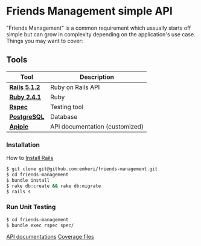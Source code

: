# Friends Management simple API

"Friends Management" is a common requirement which ussually starts off simple but can grow in complexity depending on the application's use case.
Things you may want to cover:

## Tools
Tool | Description
--- | ---
**[Rails 5.1.2](http://api.rubyonrails.org/)** | Ruby on Rails API
**[Ruby 2.4.1](https://ruby-doc.org/core-2.4.1/)** | Ruby
**[Rspec](https://github.com/rspec/rspec-rails)** | Testing tool
**[PostgreSQL](https://www.postgresql.org/)** | Database
**[Apipie](https://github.com/Apipie/apipie-rails)** | API documentation (customized)

### Installation

How to [Install Rails](http://installrails.com/)

```sh
$ git clone git@github.com:emheri/friends-management.git
$ cd friends-management
$ bundle install
$ rake db:create && rake db:migrate
$ rails s
```

### Run Unit Testing

```sh
$ cd friends-management
$ bundle exec rspec spec/
```

[API documentations](https://arcane-shelf-95028.herokuapp.com/apipie)
[Coverage files](https://arcane-shelf-95028.herokuapp.com/coverage/#_AllFiles)